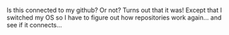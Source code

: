 Is this connected to my github? Or not?
Turns out that it was!
Except that I switched my OS so I have to figure out how repositories work again... and see if it connects...
